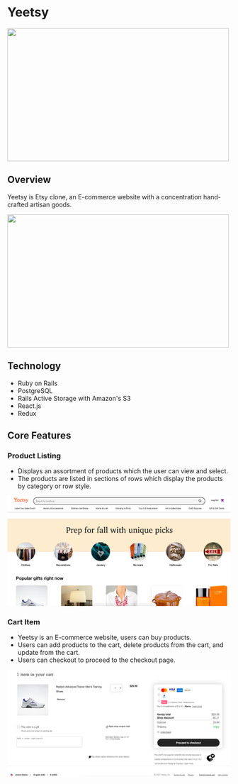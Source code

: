 # Yeetsy

<img align="center" width="500" height="300" src="https://github.com/ccy1563/Yeetsy/blob/main/yeetzy.gif">

## Overview
Yeetsy is Etsy clone, an E-commerce website with a concentration hand-crafted artisan goods.

<img align="center" width="500" height="300" src="https://github.com/ccy1563/Yeetsy/blob/main/yeetzy.gif">

## Technology
* Ruby on Rails
* PostgreSQL
* Rails Active Storage with Amazon's S3
* React.js
* Redux

## Core Features
### Product Listing
* Displays an assortment of products which the user can view and select.
* The products are listed in sections of rows which display the products by category or row style.

![product_listing](product_listing.png)

### Cart Item
* Yeetsy is an E-commerce website, users can buy products.
* Users can add products to the cart, delete products from the cart, and update from the cart.
* Users can checkout to proceed to the checkout page.

![cart_item](cart_item.png)
